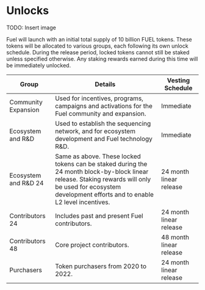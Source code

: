 # Unlocks

TODO: Insert image

Fuel will launch with an initial total supply of 10 billion FUEL tokens. These tokens will be allocated to various groups, each following its own unlock schedule. During the release period, locked tokens cannot still be staked unless specified otherwise. Any staking rewards earned during this time will be immediately unlocked.

| Group                | Details                                                                                                                                                                                                    | Vesting Schedule        |
|----------------------|------------------------------------------------------------------------------------------------------------------------------------------------------------------------------------------------------------|-------------------------|
| Community Expansion  | Used for incentives, programs, campaigns and activations for the Fuel community and expansion.                                                                                                             | Immediate               |
| Ecosystem and R&D    | Used to establish the sequencing network, and for ecosystem development and Fuel technology R&D.                                                                                                           | Immediate               |
| Ecosystem and R&D 24 | Same as above. These locked tokens can be staked during the 24 month block-by-block linear release. Staking rewards will only be used for ecosystem development efforts and to enable L2 level incentives. | 24 month linear release |
| Contributors 24      | Includes past and present Fuel contributors.                                                                                                                                                               | 24 month linear release |
| Contributors 48      | Core project contributors.                                                                                                                                                                                 | 48 month linear release |
| Purchasers           | Token purchasers from 2020 to 2022.                                                                                                                                                                        | 24 month linear release |